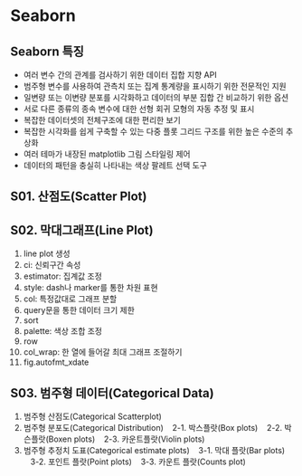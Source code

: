 # Seaborn

## Seaborn 특징
- 여러 변수 간의 관계를 검사하기 위한 데이터 집합 지향 API
- 범주형 변수를 사용하여 관측치 또는 집계 통계량을 표시하기 위한 전문적인 지원
- 일변량 또는 이변량 분포를 시각화하고 데이터의 부분 집합 간 비교하기 위한 옵션
- 서로 다른 종류의 종속 변수에 대한 선형 회귀 모형의 자동 추정 및 표시
- 복잡한 데이터셋의 전체구조에 대한 편리한 보기
- 복잡한 시각화를 쉽게 구축할 수 있는 다중 플롯 그리드 구조를 위한 높은 수준의 추상화
- 여러 테마가 내장된 matplotlib 그림 스타일링 제어
- 데이터의 패턴을 충실히 나타내는 색상 팔레트 선택 도구

## S01. 산점도(Scatter Plot)

## S02. 막대그래프(Line Plot)
1. line plot 생성
2. ci: 신뢰구간 속성
3. estimator: 집계값 조정
4. style: dash나 marker를 통한 차원 표현
5. col: 특정값대로 그래프 분할
6. query문을 통한 데이터 크기 제한
7. sort
8. palette: 색상 조합 조정
9. row
10. col_wrap: 한 열에 들어갈 최대 그래프 조절하기
11. fig.autofmt_xdate

## S03. 범주형 데이터(Categorical Data)
1. 범주형 산점도(Categorical Scatterplot)
2. 범주형 분포도(Categorical Distribution)
&nbsp;&nbsp;&nbsp;2-1. 박스플랏(Box plots)
&nbsp;&nbsp;&nbsp;2-2. 박슨플랏(Boxen plots)
&nbsp;&nbsp;&nbsp;2-3. 카운트플랏(Violin plots)
3. 범주형 추정치 도표(Categorical estimate plots)
&nbsp;&nbsp;&nbsp;3-1. 막대 플랏(Bar plots)
&nbsp;&nbsp;&nbsp;3-2. 포인트 플랏(Point plots)
&nbsp;&nbsp;&nbsp;3-3. 카운트 플랏(Counts plot)
